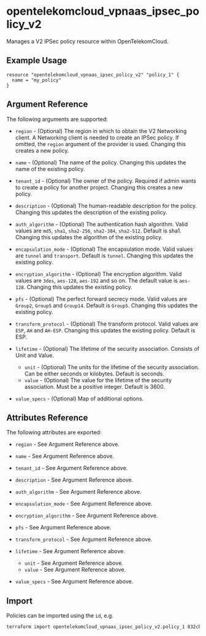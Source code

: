 # opentelekomcloud_vpnaas_ipsec_policy_v2

Manages a V2 IPSec policy resource within OpenTelekomCloud.

## Example Usage

```hcl
resource "opentelekomcloud_vpnaas_ipsec_policy_v2" "policy_1" {
  name = "my_policy"
}
```

## Argument Reference

The following arguments are supported:

* `region` - (Optional) The region in which to obtain the V2 Networking client.
  A Networking client is needed to create an IPSec policy. If omitted, the
  `region` argument of the provider is used. Changing this creates a new policy.

* `name` - (Optional) The name of the policy. Changing this updates the name of
  the existing policy.

* `tenant_id` - (Optional) The owner of the policy. Required if admin wants to
  create a policy for another project. Changing this creates a new policy.

* `description` - (Optional) The human-readable description for the policy.
  Changing this updates the description of the existing policy.

* `auth_algorithm` - (Optional) The authentication hash algorithm. Valid values are `md5`, `sha1`, `sha2-256`, `sha2-384`, `sha2-512`.
  Default is sha1. Changing this updates the algorithm of the existing policy.

* `encapsulation_mode` - (Optional) The encapsulation mode. Valid values are `tunnel` and `transport`. Default is `tunnel`.
  Changing this updates the existing policy.

* `encryption_algorithm` - (Optional) The encryption algorithm. Valid values are `3des`, `aes-128`, `aes-192` and so on.
  The default value is `aes-128`. Changing this updates the existing policy.

* `pfs` - (Optional) The perfect forward secrecy mode. Valid values are `Group2`, `Group5` and `Group14`. Default is `Group5`.
  Changing this updates the existing policy.

* `transform_protocol` - (Optional) The transform protocol. Valid values are `ESP`, `AH` and `AH-ESP`.
  Changing this updates the existing policy. Default is ESP.

* `lifetime` - (Optional) The lifetime of the security association. Consists of Unit and Value.
  - `unit` - (Optional) The units for the lifetime of the security association. Can be either seconds or kilobytes. Default is seconds.
  - `value` - (Optional) The value for the lifetime of the security association. Must be a positive integer. Default is 3600.

* `value_specs` - (Optional) Map of additional options.

## Attributes Reference

The following attributes are exported:

* `region` - See Argument Reference above.

* `name` - See Argument Reference above.

* `tenant_id` - See Argument Reference above.

* `description` - See Argument Reference above.

* `auth_algorithm` - See Argument Reference above.

* `encapsulation_mode` - See Argument Reference above.

* `encryption_algorithm` - See Argument Reference above.

* `pfs` - See Argument Reference above.

* `transform_protocol` - See Argument Reference above.

* `lifetime` - See Argument Reference above.
  - `unit` - See Argument Reference above.
  - `value` - See Argument Reference above.

* `value_specs` - See Argument Reference above.


## Import

Policies can be imported using the `id`, e.g.

```sh
terraform import opentelekomcloud_vpnaas_ipsec_policy_v2.policy_1 832cb7f3-59fe-40cf-8f64-8350ffc03272
```
